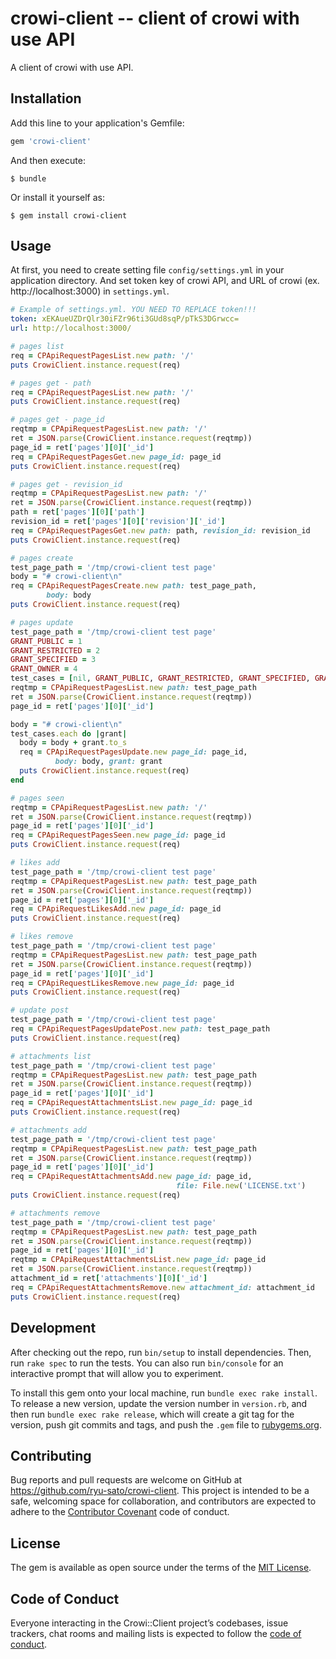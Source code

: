 # crowi-client -- client of crowi with use API

A client of crowi with use API.

## Installation

Add this line to your application's Gemfile:

```ruby
gem 'crowi-client'
```

And then execute:

    $ bundle

Or install it yourself as:

    $ gem install crowi-client

## Usage

At first, you need to create setting file ```config/settings.yml``` in your application directory.
And set token key of crowi API, and URL of crowi (ex. http://localhost:3000) in ```settings.yml```.

```YAML
# Example of settings.yml. YOU NEED TO REPLACE token!!!
token: xEKAueUZDrQlr30iFZr96ti3GUd8sqP/pTkS3DGrwcc=
url: http://localhost:3000/
```

```ruby
# pages list
req = CPApiRequestPagesList.new path: '/'
puts CrowiClient.instance.request(req)
```

```ruby
# pages get - path
req = CPApiRequestPagesList.new path: '/'
puts CrowiClient.instance.request(req)
```

```ruby
# pages get - page_id
reqtmp = CPApiRequestPagesList.new path: '/'
ret = JSON.parse(CrowiClient.instance.request(reqtmp))
page_id = ret['pages'][0]['_id']
req = CPApiRequestPagesGet.new page_id: page_id
puts CrowiClient.instance.request(req)
```

```ruby
# pages get - revision_id
reqtmp = CPApiRequestPagesList.new path: '/'
ret = JSON.parse(CrowiClient.instance.request(reqtmp))
path = ret['pages'][0]['path']
revision_id = ret['pages'][0]['revision']['_id']
req = CPApiRequestPagesGet.new path: path, revision_id: revision_id
puts CrowiClient.instance.request(req)
```

```ruby
# pages create
test_page_path = '/tmp/crowi-client test page'
body = "# crowi-client\n"
req = CPApiRequestPagesCreate.new path: test_page_path,
        body: body
puts CrowiClient.instance.request(req)
```

```ruby
# pages update
test_page_path = '/tmp/crowi-client test page'
GRANT_PUBLIC = 1
GRANT_RESTRICTED = 2
GRANT_SPECIFIED = 3
GRANT_OWNER = 4
test_cases = [nil, GRANT_PUBLIC, GRANT_RESTRICTED, GRANT_SPECIFIED, GRANT_OWNER]
reqtmp = CPApiRequestPagesList.new path: test_page_path
ret = JSON.parse(CrowiClient.instance.request(reqtmp))
page_id = ret['pages'][0]['_id']

body = "# crowi-client\n"
test_cases.each do |grant|
  body = body + grant.to_s
  req = CPApiRequestPagesUpdate.new page_id: page_id,
          body: body, grant: grant
  puts CrowiClient.instance.request(req)
end
```

```ruby
# pages seen
reqtmp = CPApiRequestPagesList.new path: '/'
ret = JSON.parse(CrowiClient.instance.request(reqtmp))
page_id = ret['pages'][0]['_id']
req = CPApiRequestPagesSeen.new page_id: page_id
puts CrowiClient.instance.request(req)
```

```ruby
# likes add
test_page_path = '/tmp/crowi-client test page'
reqtmp = CPApiRequestPagesList.new path: test_page_path
ret = JSON.parse(CrowiClient.instance.request(reqtmp))
page_id = ret['pages'][0]['_id']
req = CPApiRequestLikesAdd.new page_id: page_id
puts CrowiClient.instance.request(req)
```

```ruby
# likes remove
test_page_path = '/tmp/crowi-client test page'
reqtmp = CPApiRequestPagesList.new path: test_page_path
ret = JSON.parse(CrowiClient.instance.request(reqtmp))
page_id = ret['pages'][0]['_id']
req = CPApiRequestLikesRemove.new page_id: page_id
puts CrowiClient.instance.request(req)
```

```ruby
# update post
test_page_path = '/tmp/crowi-client test page'
req = CPApiRequestPagesUpdatePost.new path: test_page_path
puts CrowiClient.instance.request(req)
```


```ruby
# attachments list
test_page_path = '/tmp/crowi-client test page'
reqtmp = CPApiRequestPagesList.new path: test_page_path
ret = JSON.parse(CrowiClient.instance.request(reqtmp))
page_id = ret['pages'][0]['_id']
req = CPApiRequestAttachmentsList.new page_id: page_id
puts CrowiClient.instance.request(req)
```

```ruby
# attachments add
test_page_path = '/tmp/crowi-client test page'
reqtmp = CPApiRequestPagesList.new path: test_page_path
ret = JSON.parse(CrowiClient.instance.request(reqtmp))
page_id = ret['pages'][0]['_id']
req = CPApiRequestAttachmentsAdd.new page_id: page_id,
                                     file: File.new('LICENSE.txt')
puts CrowiClient.instance.request(req)
```

```ruby
# attachments remove
test_page_path = '/tmp/crowi-client test page'
reqtmp = CPApiRequestPagesList.new path: test_page_path
ret = JSON.parse(CrowiClient.instance.request(reqtmp))
page_id = ret['pages'][0]['_id']
reqtmp = CPApiRequestAttachmentsList.new page_id: page_id
ret = JSON.parse(CrowiClient.instance.request(reqtmp))
attachment_id = ret['attachments'][0]['_id']
req = CPApiRequestAttachmentsRemove.new attachment_id: attachment_id
puts CrowiClient.instance.request(req)
```

## Development

After checking out the repo, run `bin/setup` to install dependencies. Then, run `rake spec` to run the tests. You can also run `bin/console` for an interactive prompt that will allow you to experiment.

To install this gem onto your local machine, run `bundle exec rake install`. To release a new version, update the version number in `version.rb`, and then run `bundle exec rake release`, which will create a git tag for the version, push git commits and tags, and push the `.gem` file to [rubygems.org](https://rubygems.org).

## Contributing

Bug reports and pull requests are welcome on GitHub at https://github.com/ryu-sato/crowi-client. This project is intended to be a safe, welcoming space for collaboration, and contributors are expected to adhere to the [Contributor Covenant](http://contributor-covenant.org) code of conduct.

## License

The gem is available as open source under the terms of the [MIT License](http://opensource.org/licenses/MIT).

## Code of Conduct

Everyone interacting in the Crowi::Client project’s codebases, issue trackers, chat rooms and mailing lists is expected to follow the [code of conduct](https://github.com/ryu-sato/crowi-client/blob/master/CODE_OF_CONDUCT.md).
